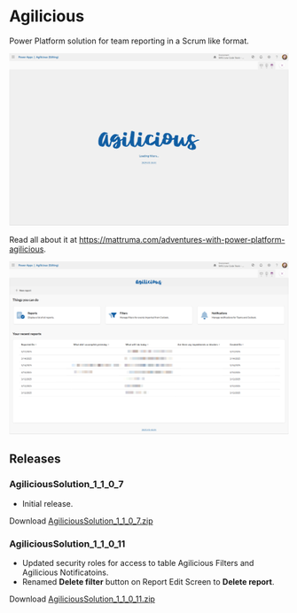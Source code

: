 # Agilicious
Power Platform solution for team reporting in a Scrum like format.

![Loading Screen](Figure1.png)

Read all about it at https://mattruma.com/adventures-with-power-platform-agilicious.

![Home Screen](Figure2.png)

## Releases

### AgiliciousSolution_1_1_0_7

- Initial release.

Download [AgiliciousSolution_1_1_0_7.zip](AgiliciousSolution_1_1_0_7.zip)

### AgiliciousSolution_1_1_0_11

- Updated security roles for access to table Agilicious Filters and Agilicious Notificatoins.
- Renamed **Delete filter** button on Report Edit Screen to **Delete report**.

Download [AgiliciousSolution_1_1_0_11.zip](AgiliciousSolution_1_1_0_11.zip)
